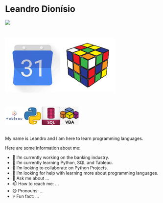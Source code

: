  <h1>Leandro Dionísio </h1> <img src="https://github.com/mupezzuol/mupezzuol/blob/master/assets/mario_hello_big.gif" width="30px">

<h1 align="left"><p align="left"> <img width="180" height="180" src="Images/ezgif.com-gif-maker180180c.gif" "title"><img width="180" height="180" src="Images/ezgif.com-gif-maker180180.gif"></h1>

<h1 align="left"><p align="left"> <img width="60" height="60" src="Images/tableau1.png"><img width="60" height="60" src="Images/python1.png""><img width="60" height="60" src="Images/sql1.png""><img width="60" height="60" src="Images/vba1.png""></h1>
 
  
 
My name is Leandro and I am here to learn programming languages.

Here are some information about me:

- 🔭 I’m currently working on the banking industry.
- 🌱 I’m currently learning Python, SQL and Tableau.
- 👯 I’m looking to collaborate on Python Projects.
- 🤔 I’m looking for help with learning more about programming languages. 
- 💬 Ask me about ...
- 📫 How to reach me: ...
- 😄 Pronouns: ...
- ⚡ Fun fact: ...
